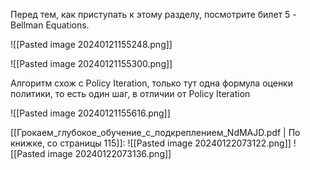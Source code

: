 Перед тем, как приступать к этому разделу, посмотрите билет 5 - Bellman Equations.

![[Pasted image 20240121155248.png]]

![[Pasted image 20240121155300.png]]

Алгоритм схож с Policy Iteration, только тут одна формула оценки политики, то есть один шаг, в отличии от Policy Iteration

![[Pasted image 20240121155616.png]]

[[Грокаем_глубокое_обучение_с_подкреплением_NdMAJD.pdf | По книжке, со страницы 115]]:
![[Pasted image 20240122073122.png]]
![[Pasted image 20240122073136.png]]